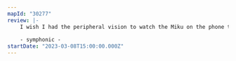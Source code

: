 ```yaml
---
mapId: "30277"
review: |-
    I wish I had the peripheral vision to watch the Miku on the phone to my left and also play, but alas, I need to choose one. Great unique incorporation of Cinema that way! Not to mention the map itself is fun with some more difficult techy patterns, and nice lighting as well!
    
    - symphonic -
startDate: "2023-03-08T15:00:00.000Z"
---
```

